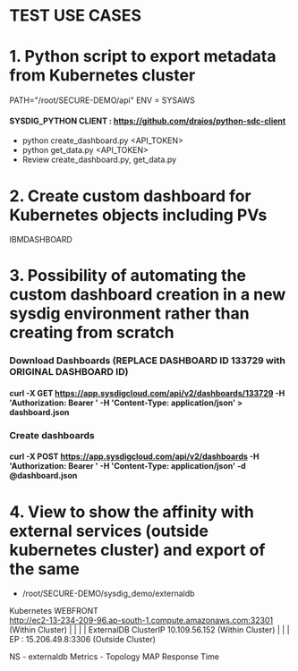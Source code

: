 # TEST USE CASES 


# 1. Python script to export metadata from Kubernetes cluster
  PATH="/root/SECURE-DEMO/api"
  ENV = SYSAWS
  
#### SYSDIG_PYTHON CLIENT : https://github.com/draios/python-sdc-client

- python create_dashboard.py <API_TOKEN>
- python get_data.py <API_TOKEN>
- Review create_dashboard.py, get_data.py

# 2. Create custom dashboard for Kubernetes objects including PVs
IBMDASHBOARD
 


# 3. Possibility of automating the custom dashboard creation in a new sysdig environment rather than creating from scratch


### Download Dashboards  (REPLACE DASHBOARD ID 133729 with ORIGINAL DASHBOARD ID)


#### curl -X GET https://app.sysdigcloud.com/api/v2/dashboards/133729 -H 'Authorization: Bearer <TOKEN>' -H 'Content-Type: application/json' > dashboard.json

### Create dashboards 

#### curl -X POST https://app.sysdigcloud.com/api/v2/dashboards -H 'Authorization: Bearer <TOKEN>' -H 'Content-Type: application/json' -d @dashboard.json 
 

# 4. View to show the affinity with external services (outside kubernetes cluster) and export of the same
- /root/SECURE-DEMO/sysdig_demo/externaldb

Kubernetes
WEBFRONT                                               
http://ec2-13-234-209-96.ap-south-1.compute.amazonaws.com:32301 (Within Cluster)
 |
 |
 |
 |
ExternalDB 
ClusterIP   10.109.56.152 (Within Cluster) 
 |
 |
 |
EP : 15.206.49.8:3306 (Outside Cluster) 

NS - externaldb
Metrics - Topology MAP Response Time 


